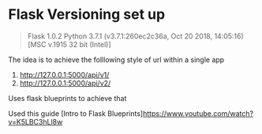 # Flask Versioning set up 

>Flask 1.0.2
>Python 3.7.1 (v3.7.1:260ec2c36a, Oct 20 2018, 14:05:16) [MSC v.1915 32 bit (Intel)]


The idea is to achieve the folllowing style of url within a single app 

1. http://127.0.0.1:5000/api/v1/
2. http://127.0.0.1:5000/api/v2/ 

Uses flask blueprints to achieve that 

Used this guide [Intro to Flask Blueprints]https://www.youtube.com/watch?v=K5LBC3hLl8w